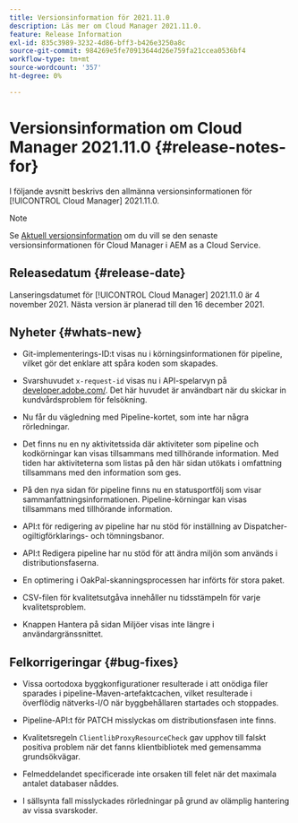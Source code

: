```yaml
---
title: Versionsinformation för 2021.11.0
description: Läs mer om Cloud Manager 2021.11.0.
feature: Release Information
exl-id: 835c3989-3232-4d86-bff3-b426e3250a8c
source-git-commit: 984269e5fe70913644d26e759fa21ccea0536bf4
workflow-type: tm+mt
source-wordcount: '357'
ht-degree: 0%

---
```


# Versionsinformation om Cloud Manager 2021.11.0 {#release-notes-for}

I följande avsnitt beskrivs den allmänna versionsinformationen för [!UICONTROL Cloud Manager] 2021.11.0.

>[!NOTE]
>Se [Aktuell versionsinformation](https://experienceleague.adobe.com/sv/docs/experience-manager-cloud-service/content/release-notes/cloud-manager/current#getting-access) om du vill se den senaste versionsinformationen för Cloud Manager i AEM as a Cloud Service.

## Releasedatum {#release-date}

Lanseringsdatumet för [!UICONTROL Cloud Manager] 2021.11.0 är 4 november 2021.
Nästa version är planerad till den 16 december 2021.

## Nyheter {#whats-new}

* Git-implementerings-ID:t visas nu i körningsinformationen för pipeline, vilket gör det enklare att spåra koden som skapades.

* Svarshuvudet `x-request-id` visas nu i API-spelarvyn på [developer.adobe.com/](https://developer.adobe.com/). Det här huvudet är användbart när du skickar in kundvårdsproblem för felsökning.

* Nu får du vägledning med Pipeline-kortet, som inte har några rörledningar.

* Det finns nu en ny aktivitetssida där aktiviteter som pipeline och kodkörningar kan visas tillsammans med tillhörande information. Med tiden har aktiviteterna som listas på den här sidan utökats i omfattning tillsammans med den information som ges.

* På den nya sidan för pipeline finns nu en statusportfölj som visar sammanfattningsinformationen. Pipeline-körningar kan visas tillsammans med tillhörande information.

* API:t för redigering av pipeline har nu stöd för inställning av Dispatcher-ogiltigförklarings- och tömningsbanor.

* API:t Redigera pipeline har nu stöd för att ändra miljön som används i distributionsfaserna.

* En optimering i OakPal-skanningsprocessen har införts för stora paket.

* CSV-filen för kvalitetsutgåva innehåller nu tidsstämpeln för varje kvalitetsproblem.

* Knappen Hantera på sidan Miljöer visas inte längre i användargränssnittet.

## Felkorrigeringar {#bug-fixes}

* Vissa oortodoxa byggkonfigurationer resulterade i att onödiga filer sparades i pipeline-Maven-artefaktcachen, vilket resulterade i överflödig nätverks-I/O när byggbehållaren startades och stoppades.

* Pipeline-API:t för PATCH misslyckas om distributionsfasen inte finns.

* Kvalitetsregeln `ClientlibProxyResourceCheck` gav upphov till falskt positiva problem när det fanns klientbibliotek med gemensamma grundsökvägar.

* Felmeddelandet specificerade inte orsaken till felet när det maximala antalet databaser nåddes.

* I sällsynta fall misslyckades rörledningar på grund av olämplig hantering av vissa svarskoder.
